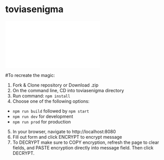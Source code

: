 # toviasenigma

<iframe src="//player.vimeo.com/video/232898863" frameborder="0" webkitallowfullscreen mozallowfullscreen allowfullscreen></iframe>


#To recreate the magic:
1. Fork & Clone repository or Download .zip
2. On the command line, CD into toviasenigma directory
3. Run command: `npm install`
4. Choose one of the following options:
  - `npm run build` followed by `npm start`
  - `npm run dev` for development
  - `npm run prod` for production
5. In your browser, navigate to http://localhost:8080
6. Fill out form and click ENCRYPT to encrypt message
7. To DECRYPT make sure to COPY encryption, refresh the page to clear fields, and PASTE encryption directly into message field. Then click DECRYPT.
 
